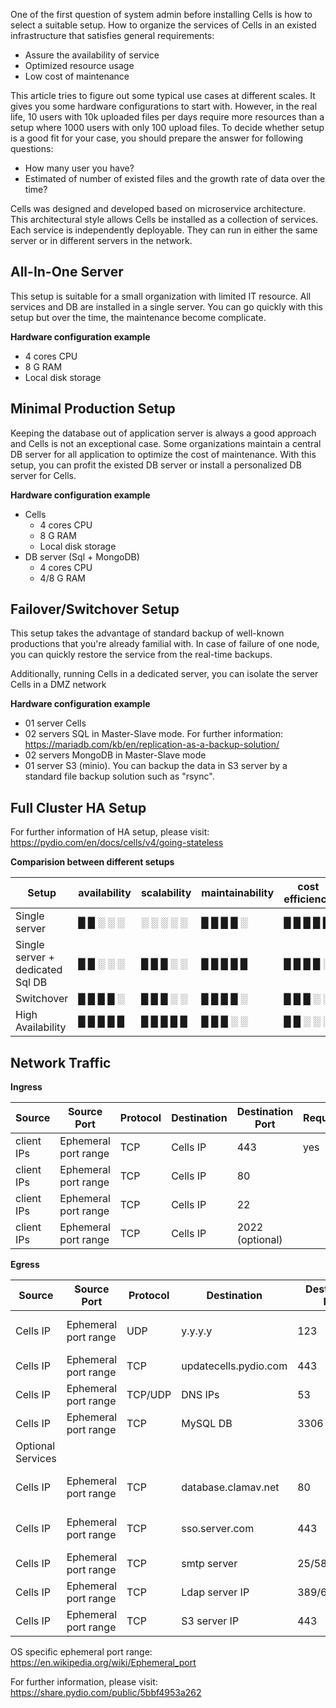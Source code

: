 One of the first question of system admin before installing Cells is how to select a suitable setup. How to organize the services of Cells in an existed infrastructure that satisfies general requirements:
- Assure the availability of service
- Optimized resource usage
- Low cost of maintenance

This article tries to figure out some typical use cases at different scales. It gives you some hardware configurations to start with. However, in the real life, 10 users with 10k uploaded files per days require more resources than a setup where 1000 users with only 100 upload files. To decide whether setup is a good fit for your case, you should prepare the answer for following questions:
- How many user you have?
- Estimated of number of existed files and the growth rate of data over the time?


Cells was designed and developed based on microservice architecture. This architectural style allows Cells be installed as a collection of services. Each service is independently deployable. They can run in either the same server or in different servers in the network.


## All-In-One Server
This setup is suitable for a small organization with limited IT resource. All services and DB are installed in a single server. You can go quickly with this setup but over the time, the maintenance become complicate.

**Hardware configuration example**
- 4 cores CPU
- 8 G RAM
- Local disk storage

## Minimal Production Setup
Keeping the database out of application server is always a good approach and Cells is not an exceptional case. Some organizations maintain a central DB server for all application to optimize the cost of maintenance. With this setup, you can profit the existed DB server or install a personalized DB server for Cells.

**Hardware configuration example**

- Cells
  - 4 cores CPU
  - 8 G RAM
  - Local disk storage
- DB server (Sql + MongoDB)
  - 4 cores CPU
  - 4/8 G RAM
  

## Failover/Switchover Setup

This setup takes the advantage of standard backup of well-known productions that you're already familial with. In case of failure of one node, you can quickly restore the service from the real-time backups. 

Additionally, running Cells in a dedicated server, you can isolate the server Cells in a DMZ network 

**Hardware configuration example**
- 01 server Cells
- 02 servers SQL in Master-Slave mode. For further information: https://mariadb.com/kb/en/replication-as-a-backup-solution/
- 02 servers MongoDB in Master-Slave mode
- 01 server S3 (minio). You can backup the data in S3 server by a standard file backup solution such as "rsync".
  

## Full Cluster HA Setup

For further information of HA setup, please visit: https://pydio.com/en/docs/cells/v4/going-stateless


**Comparision between different setups**

| Setup    | availability  | scalability  | maintainability | cost efficiency |
|---|---|---|---|---|
| Single server  | █ █ ░ ░ ░  | ░ ░ ░ ░ ░  | █ █ █ █ ░  | █ █ █ █ █  |
| Single server + dedicated Sql DB  | █ █ ░ ░ ░  | █ █ █ ░ ░  | █ █ █ █ █  | █ █ █ █ ░ |
| Switchover   | █ █ █ █ ░ | █ █ █ ░ ░ | █ █ █ █ ░  | █ █ █ ░ ░ |
| High Availability   | █ █ █ █ █  | █ █ █ █ █  | █ █ █ ░ ░  | █ █ ░ ░ ░ |

## Network Traffic

**Ingress**

|Source|Source Port|Protocol|Destination|Destination Port | Required | Comment
|---|---|---|---|---|---|---| 
|client IPs|Ephemeral port range|TCP|Cells IP|443|yes|https & http/2|
|client IPs|Ephemeral port range|TCP|Cells IP|80||http redirection|
|client IPs|Ephemeral port range|TCP|Cells IP|22||ssh|
|client IPs|Ephemeral port range|TCP|Cells IP|2022 (optional)||sftp service|

**Egress**

|Source|Source Port|Protocol|Destination|Destination Port | Required | Comment
|---|---|---|---|---|---|---| 
|Cells IP|Ephemeral port range|UDP|y.y.y.y|123|yes|ntp/chrony for time synchronization|
|Cells IP|Ephemeral port range|TCP|updatecells.pydio.com|443||Update cells service|
|Cells IP|Ephemeral port range|TCP/UDP|DNS IPs|53||Dns service|
|Cells IP|Ephemeral port range|TCP|MySQL DB|3306||MySQL DB |
|Optional Services|
|Cells IP|Ephemeral port range|TCP|database.clamav.net|80|| freshclam for antivirus service
|Cells IP|Ephemeral port range|TCP|sso.server.com|443||sso server such as saml, openid connect, adfs| 
|Cells IP|Ephemeral port range|TCP|smtp server|25/587/465||SMTP server
|Cells IP|Ephemeral port range|TCP|Ldap server IP|389/636/3268|| Ldap server
|Cells IP|Ephemeral port range|TCP|S3 server IP|443|| S3 service object


OS specific ephemeral port range: https://en.wikipedia.org/wiki/Ephemeral_port

For further information, please visit: https://share.pydio.com/public/5bbf4953a262